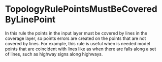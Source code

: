 # TopologyRulePointsMustBeCoveredByLinePoint
In this rule the points in the input layer must be covered by lines in the coverage layer, 
so points errors are created on the points that are not covered by lines. 
For example, this rule is useful when is needed model points that are coincident with lines 
like as when there are falls along a set of lines, such as highway signs along highways.
